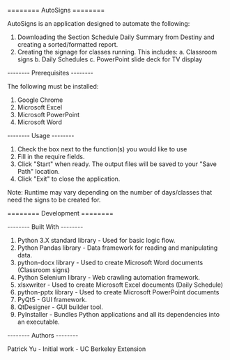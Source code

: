 ======== AutoSigns ========

AutoSigns is an application designed to automate the following:

1. Downloading the Section Schedule Daily Summary from Destiny and creating a sorted/formatted report.
2. Creating the signage for classes running. This includes:
	a. Classroom signs
        b. Daily Schedules
        c. PowerPoint slide deck for TV display

-------- Prerequisites --------

The following must be installed:

1. Google Chrome
2. Microsoft Excel
3. Microsoft PowerPoint
4. Microsoft Word

-------- Usage --------

1. Check the box next to the function(s) you would like to use
2. Fill in the require fields.
3. Click "Start" when ready. The output files will be saved to your "Save Path" location.
4. Click "Exit" to close the application.

Note: Runtime may vary depending on the number of days/classes that need the signs to be created for.


======== Development ========

-------- Built With --------

1. Python 3.X standard library - Used for basic logic flow.
2. Python Pandas library - Data framework for reading and manipulating data.
3. python-docx library - Used to create Microsoft Word documents (Classroom signs)
4. Python Selenium library - Web crawling automation framework.
5. xlsxwriter - Used to create Microsoft Excel documents (Daily Schedule)
6. python-pptx library - Used to create Microsoft PowerPoint documents
7. PyQt5 - GUI framework.
8. QtDesigner - GUI builder tool.
9. PyInstaller - Bundles Python applications and all its dependencies into an executable.

-------- Authors --------

Patrick Yu - Initial work - UC Berkeley Extension
